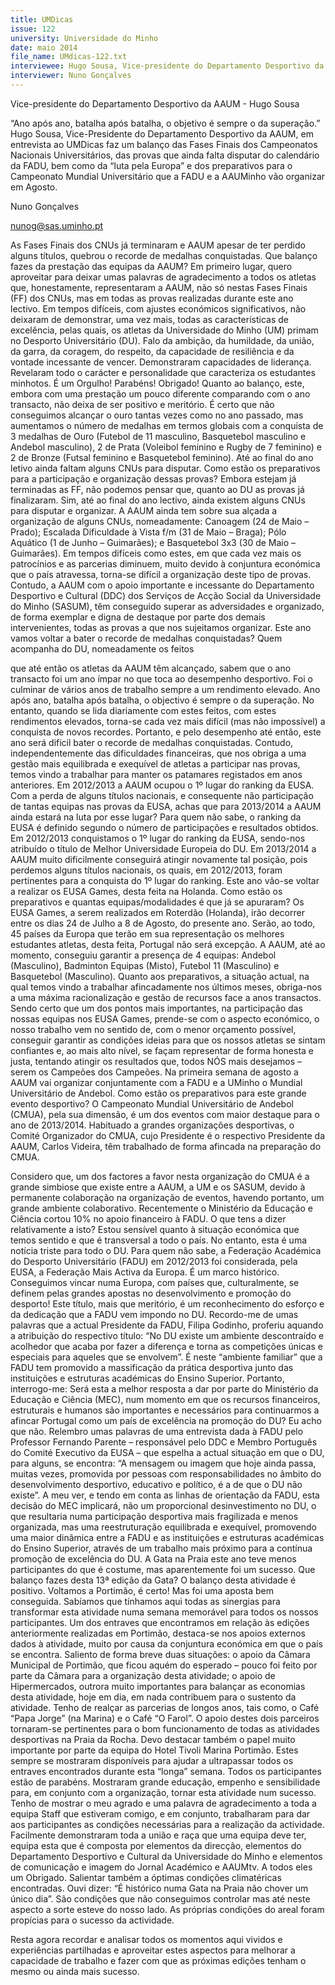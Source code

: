 ```yaml
---
title: UMDicas
issue: 122
university: Universidade do Minho
date: maio 2014
file_name: UMdicas-122.txt
interviewee: Hugo Sousa, Vice-presidente do Departamento Desportivo da AAUM 
interviewer: Nuno Gonçalves
---
```


Vice-presidente do Departamento Desportivo da AAUM - Hugo Sousa


“Ano após ano, batalha após batalha, o objetivo é sempre o da superação.”
Hugo Sousa, Vice-Presidente do Departamento
Desportivo da AAUM, em entrevista ao UMDicas
faz um balanço das Fases Finais dos Campeonatos
Nacionais Universitários, das provas que ainda falta
disputar do calendário da FADU, bem como da “luta
pela Europa” e dos preparativos para o Campeonato
Mundial Universitário que a FADU e a AAUMinho vão
organizar em Agosto.

Nuno Gonçalves

nunog@sas.uminho.pt

As Fases Finais dos CNUs já terminaram e
AAUM apesar de ter perdido alguns títulos,
quebrou o recorde de medalhas conquistadas. Que balanço fazes da prestação das
equipas da AAUM?
Em primeiro lugar, quero aproveitar para deixar
umas palavras de agradecimento a todos os atletas
que, honestamente, representaram a AAUM, não só
nestas Fases Finais (FF) dos CNUs, mas em todas
as provas realizadas durante este ano lectivo. Em
tempos difíceis, com ajustes económicos significativos, não deixaram de demonstrar, uma vez mais,
todas as características de excelência, pelas quais,
os atletas da Universidade do Minho (UM) primam
no Desporto Universitário (DU). Falo da ambição,
da humildade, da união, da garra, da coragem, do
respeito, da capacidade de resiliência e da vontade
incessante de vencer. Demonstraram capacidades
de liderança. Revelaram todo o carácter e personalidade que caracteriza os estudantes minhotos. É um
Orgulho! Parabéns! Obrigado!
Quanto ao balanço, este, embora com uma prestação um pouco diferente comparando com o ano
transacto, não deixa de ser positivo e meritório. É
certo que não conseguimos alcançar o ouro tantas
vezes como no ano passado, mas aumentamos
o número de medalhas em termos globais com a
conquista de 3 medalhas de Ouro (Futebol de 11
masculino, Basquetebol masculino e Andebol masculino), 2 de Prata (Voleibol feminino e Rugby de 7
feminino) e 2 de Bronze (Futsal feminino e Basquetebol feminino).
Até ao final do ano letivo ainda faltam alguns
CNUs para disputar. Como estão os preparativos para a participação e organização dessas provas?
Embora estejam já terminadas as FF, não podemos
pensar que, quanto ao DU as provas já finalizaram.
Sim, até ao final do ano lectivo, ainda existem alguns
CNUs para disputar e organizar. A AAUM ainda tem
sobre sua alçada a organização de alguns CNUs,
nomeadamente: Canoagem (24 de Maio – Prado);
Escalada Dificuldade à Vista f/m (31 de Maio –
Braga); Pólo Aquático (1 de Junho – Guimarães);
e Basquetebol 3x3 (30 de Maio – Guimarães). Em
tempos difíceis como estes, em que cada vez mais
os patrocínios e as parcerias diminuem, muito devido à conjuntura económica que o país atravessa,
torna-se difícil a organização deste tipo de provas.
Contudo, a AAUM com o apoio importante e incessante do Departamento Desportivo e Cultural (DDC)
dos Serviços de Acção Social da Universidade do
Minho (SASUM), têm conseguido superar as adversidades e organizado, de forma exemplar e digna de
destaque por parte dos demais intervenientes, todas
as provas a que nos sujeitamos organizar.
Este ano vamos voltar a bater o recorde de
medalhas conquistadas?
Quem acompanha do DU, nomeadamente os feitos

que até então os atletas da AAUM têm alcançado,
sabem que o ano transacto foi um ano ímpar no
que toca ao desempenho desportivo. Foi o culminar
de vários anos de trabalho sempre a um rendimento elevado. Ano após ano, batalha após batalha,
o objectivo é sempre o da superação. No entanto,
quando se lida diariamente com estes feitos, com
estes rendimentos elevados, torna-se cada vez mais
difícil (mas não impossível) a conquista de novos
recordes. Portanto, e pelo desempenho até então,
este ano será difícil bater o recorde de medalhas
conquistadas. Contudo, independentemente das dificuldades financeiras, que nos obriga a uma gestão
mais equilibrada e exequível de atletas a participar
nas provas, temos vindo a trabalhar para manter os
patamares registados em anos anteriores.
Em 2012/2013 a AAUM ocupou o 1º lugar
do ranking da EUSA. Com a perda de alguns
títulos nacionais, e consequente não participação de tantas equipas nas provas da EUSA,
achas que para 2013/2014 a AAUM ainda estará na luta por esse lugar?
Para quem não sabe, o ranking da EUSA é definido
segundo o número de participações e resultados obtidos. Em 2012/2013 conquistamos o 1º lugar do
ranking da EUSA, sendo-nos atribuído o título de Melhor Universidade Europeia do DU. Em 2013/2014
a AAUM muito dificilmente conseguirá atingir novamente tal posição, pois perdemos alguns títulos nacionais, os quais, em 2012/2013, foram pertinentes
para a conquista do 1º lugar do ranking.
Este ano vão-se voltar a realizar os EUSA Games, desta feita na Holanda. Como estão os
preparativos e quantas equipas/modalidades
é que já se apuraram?
Os EUSA Games, a serem realizados em Roterdão
(Holanda), irão decorrer entre os dias 24 de Julho
a 8 de Agosto, do presente ano. Serão, ao todo, 45
países da Europa que terão em sua representação
os melhores estudantes atletas, desta feita, Portugal
não será excepção. A AAUM, até ao momento, conseguiu garantir a presença de 4 equipas: Andebol
(Masculino), Badminton Equipas (Misto), Futebol 11
(Masculino) e Basquetebol (Masculino).
Quanto aos preparativos, a situação actual, na qual
temos vindo a trabalhar afincadamente nos últimos
meses, obriga-nos a uma máxima racionalização
e gestão de recursos face a anos transactos. Sendo certo que um dos pontos mais importantes, na
participação das nossas equipas nos EUSA Games,
prende-se com o aspecto económico, o nosso trabalho vem no sentido de, com o menor orçamento possível, conseguir garantir as condições ideias
para que os nossos atletas se sintam confiantes e,
ao mais alto nível, se façam representar de forma
honesta e justa, tentando atingir os resultados que,
todos NÓS mais desejamos – serem os Campeões
dos Campeões.
Na primeira semana de agosto a AAUM vai
organizar conjuntamente com a FADU e a
UMinho o Mundial Universitário de Andebol.
Como estão os preparativos para este grande evento desportivo?
O Campeonato Mundial Universitário de Andebol
(CMUA), pela sua dimensão, é um dos eventos com
maior destaque para o ano de 2013/2014. Habituado a grandes organizações desportivas, o Comité
Organizador do CMUA, cujo Presidente é o respectivo Presidente da AAUM, Carlos Videira, têm trabalhado de forma afincada na preparação do CMUA.

Considero
que,
um dos factores a
favor nesta organização do CMUA é
a grande simbiose
que existe entre a
AAUM, a UM e os
SASUM, devido à
permanente colaboração na organização de eventos,
havendo portanto,
um grande ambiente colaborativo.
Recentemente o Ministério
da Educação e
Ciência cortou
10% no apoio
financeiro à FADU. O que tens a dizer relativamente a isto?
Estou sensível quanto à situação económica que temos sentido e que é transversal a todo o país. No
entanto, esta é uma notícia triste para todo o DU.
Para quem não sabe, a Federação Académica do
Desporto Universitário (FADU) em 2012/2013 foi
considerada, pela EUSA, a Federação Mais Activa
da Europa. É um marco histórico. Conseguimos vincar numa Europa, com países que, culturalmente,
se definem pelas grandes apostas no desenvolvimento e promoção do desporto! Este título, mais
que meritório, é um reconhecimento do esforço e
da dedicação que a FADU vem impondo no DU.
Recordo-me de umas palavras que a actual Presidente da FADU, Filipa Godinho, proferiu aquando
a atribuição do respectivo título: “No DU existe um
ambiente descontraído e acolhedor que acaba por
fazer a diferença e torna as competições únicas e
especiais para aqueles que se envolvem”. É neste
“ambiente familiar” que a FADU tem promovido a
massificação da prática desportiva junto das instituições e estruturas académicas do Ensino Superior.
Portanto, interrogo-me: Será esta a melhor resposta
a dar por parte do Ministério da Educação e Ciência
(MEC), num momento em que os recursos financeiros, estruturais e humanos são importantes e
necessários para continuarmos a afincar Portugal
como um país de excelência na promoção do DU?
Eu acho que não.
Relembro umas palavras de uma entrevista dada à
FADU pelo Professor Fernando Parente – responsável pelo DDC e Membro Português do Comité Executivo da EUSA – que espelha a actual situação em
que o DU, para alguns, se encontra: “A mensagem
ou imagem que hoje ainda passa, muitas vezes,
promovida por pessoas com responsabilidades no
âmbito do desenvolvimento desportivo, educativo e
político, é a de que o DU não existe”.
A meu ver, e tendo em conta as linhas de orientação
da FADU, esta decisão do MEC implicará, não um
proporcional desinvestimento no DU, o que resultaria numa participação desportiva mais fragilizada e
menos organizada, mas uma reestruturação equilibrada e exequível, promovendo uma maior dinâmica
entre a FADU e as instituições e estruturas académicas do Ensino Superior, através de um trabalho mais
próximo para a contínua promoção de excelência do
DU.
A Gata na Praia este ano teve menos participantes do que é costume, mas aparentemente foi um sucesso. Que balanço fazes desta
13ª edição da Gata?
O balanço desta atividade é positivo. Voltamos a Portimão, é certo! Mas foi uma aposta bem conseguida. Sabíamos que tínhamos aqui todas as sinergias
para transformar esta atividade numa semana memorável para todos os nossos participantes. Um dos
entraves que encontramos em relação às edições
anteriormente realizadas em Portimão, destaca-se
nos apoios externos dados à atividade, muito por
causa da conjuntura económica em que o país se
encontra. Saliento de forma breve duas situações: o
apoio da Câmara Municipal de Portimão, que ficou
aquém do esperado – pouco foi feito por parte da
Câmara para a organização desta atividade; o apoio
de Hipermercados, outrora muito importantes para
balançar as economias desta atividade, hoje em dia,
em nada contribuem para o sustento da atividade.
Tenho de realçar as parcerias de longos anos, tais
como, o Café “Papa Jorge” (na Marina) e o Café
“O Farol”. O apoio destes dois parceiros tornaram-se pertinentes para o bom funcionamento de todas
as atividades desportivas na Praia da Rocha. Devo
destacar também o papel muito importante por parte da equipa do Hotel Tivoli Marina Portimão. Estes
sempre se mostraram disponíveis para ajudar a
ultrapassar todos os entraves encontrados durante
esta “longa” semana.
Todos os participantes estão de parabéns. Mostraram grande educação, empenho e sensibilidade
para, em conjunto com a organização, tornar esta
atividade num sucesso. Tenho de mostrar o meu
agrado e uma palavra de agradecimento a toda a
equipa Staff que estiveram comigo, e em conjunto,
trabalharam para dar aos participantes as condições necessárias para a realização da actividade.
Facilmente demonstraram toda a união e raça que
uma equipa deve ter, equipa esta que é composta
por elementos da direcção, elementos do Departamento Desportivo e Cultural da Universidade do Minho e elementos de comunicação e imagem do Jornal Académico e AAUMtv. A todos eles um Obrigado.
Salientar também a óptimas condições climatéricas
encontradas. Ouvi dizer: “É histórico numa Gata na
Praia não chover um único dia”. São condições que
não conseguimos controlar mas até neste aspecto
a sorte esteve do nosso lado. As próprias condições
do areal foram propícias para o sucesso da actividade.

Resta agora recordar e analisar todos os momentos
aqui vividos e experiências partilhadas e aproveitar
estes aspectos para melhorar a capacidade de trabalho e fazer com que as próximas edições tenham
o mesmo ou ainda mais sucesso.


